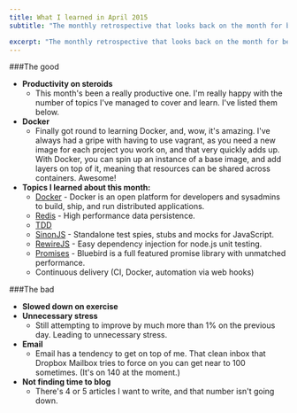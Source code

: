 ```yaml
---
title: What I learned in April 2015
subtitle: "The monthly retrospective that looks back on the month for better or for worse."

excerpt: "The monthly retrospective that looks back on the month for better or for worse."
---
```


###The good
- **Productivity on steroids**
  - This month's been a really productive one. I'm really happy with the number of topics I've managed to cover and learn. I've listed them below.
- **Docker**
  - Finally got round to learning Docker, and, wow, it's amazing. I've always had a gripe with having to use vagrant, as you need a new image for each project you work on, and that very quickly adds up. With Docker, you can spin up an instance of a base image, and add layers on top of it, meaning that resources can be shared across containers. Awesome!
- **Topics I learned about this month:**
  - [Docker](https://www.docker.com/) - Docker is an open platform for developers and sysadmins to build, ship, and run distributed applications.
  - [Redis](http://redis.io/) - High performance data persistence.
  - [TDD](http://en.wikipedia.org/wiki/Test-driven_development)
  - [SinonJS](http://sinonjs.org/) - Standalone test spies, stubs and mocks for JavaScript.
  - [RewireJS](https://github.com/jhnns/rewire) - Easy dependency injection for node.js unit testing.
  - [Promises](https://github.com/petkaantonov/bluebird) - Bluebird is a full featured promise library with unmatched performance.
  - Continuous delivery (CI, Docker, automation via web hooks)


###The bad
- **Slowed down on exercise**
- **Unnecessary stress**
  - Still attempting to improve by much more than 1% on the previous day. Leading to unnecessary stress.
- **Email**
  - Email has a tendency to get on top of me. That clean inbox that Dropbox Mailbox tries to force on you can get near to 100 sometimes. (It's on 140 at the moment.)
- **Not finding time to blog**
  - There's 4 or 5 articles I want to write, and that number isn't going down.
